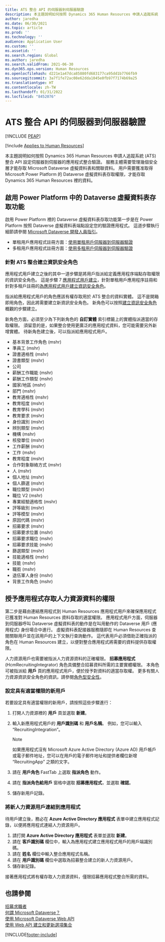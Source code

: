 ```yaml
---
title: ATS 整合 API 的伺服器到伺服器驗證
description: 本主題說明如何按照 Dynamics 365 Human Resources 申請人追蹤系統 (ATS) 整合 API 設定伺服器到伺服器驗證。
author: jaredha
ms.date: 06/30/2021
ms.topic: article
ms.prod: ''
ms.technology: ''
audience: Application User
ms.custom: ''
ms.assetid: ''
ms.search.region: Global
ms.author: jaredha
ms.search.validFrom: 2021-06-30
ms.dyn365.ops.version: Human Resources
ms.openlocfilehash: d221e1a47dca85880fd683177ca95dd1b7766fb9
ms.sourcegitcommit: 3a7f1fe72ac08e62dda1045e0fb97f7174b69a25
ms.translationtype: HT
ms.contentlocale: zh-TW
ms.lasthandoff: 01/31/2022
ms.locfileid: "8452076"
---
```

# <a name="server-to-server-authentication-for-the-ats-integration-api"></a>ATS 整合 API 的伺服器到伺服器驗證


[!INCLUDE [PEAP](../includes/peap-1.md)]

[!include [Applies to Human Resources](../includes/applies-to-hr.md)]

本主題說明如何按照 Dynamics 365 Human Resources 申請人追蹤系統 (ATS) 整合 API 設定伺服器到伺服器的應用程式整合驗證。 服務主體需要管理幾個安全層才能存取 Microsoft Dataverse 虛擬資料表和關聯資料。 用戶需要獲准取得 Microsoft Power Platform 的 Dataverse 虛擬資料表存取權限，才能存取 Dynamics 365 Human Resources 裡的資料。 

## <a name="enable-access-to-dataverse-virtual-tables-in-power-platform"></a>啟用 Power Platform 中的 Dataverse 虛擬資料表存取功能

啟用 Power Platform 裡的 Dataverse 虛擬資料表存取功能第一步是在 Power Platform 按照 Dataverse 虛擬資料表端點設定您的驗證應用程式。 這道步驟執行細節請參閱 [Microsoft Dataverse 開發人員指引](/powerapps/developer/data-platform)。

  - 單租用戶應用程式註冊方面：[使用單租用戶伺服器到伺服器驗證](/powerapps/developer/data-platform/use-single-tenant-server-server-authentication)
  - 多租用戶應用程式註冊方面：[使用多租用戶伺服器到伺服器驗證](/powerapps/developer/data-platform/use-multi-tenant-server-server-authentication)

### <a name="creating-a-security-role-for-ats-integrations"></a>針對 ATS 整合建立資訊安全角色

應用程式用戶建立之後的其中一道步驟是將用戶指派給定義應用程序端點存取權限的資訊安全角色。 這是步驟 7 [應用程式用戶建立](/powerapps/developer/data-platform/use-single-tenant-server-server-authentication#application-user-creation)，針對單租用戶應用程序註冊和針對多租戶註冊的[為應用程式用戶建立資訊安全角色](/powerapps/developer/data-platform/use-multi-tenant-server-server-authentication#create-a-security-role-for-the-application-user)。 

指派給應用程式用戶的角色應該有權存取用於 ATS 整合的資料實體。 這不是開箱即用角色，因此將需要建立新資訊安全角色。 新角色可以按照[建立資訊安全角色](/power-platform/admin/create-edit-security-role#create-a-security-role) 概觀的步驟建立。

新角色方面，必須至少為下列新角色的 **自訂實體** 索引標籤上的實體指派適當的存取權限。 須留意的是，如果整合使用更廣泛的應用程式資料，您可能需要另外新增實體。 待新角色建立後，可以指派給應用程式用戶。

  - 基本背景工作角色 (mshr)
  - 準員工 (mshr)
  - 證書適格性 (mshr)
  - 證書類型 (mshr)
  - 公司
  - 薪酬工作職能 (mshr)
  - 薪酬工作類型 (mshr)
  - 國家/地區 (mshr)
  - 部門 (mshr)
  - 教育適格性 (mshr)
  - 教育程度 (mshr)
  - 教育學科 (mshr)
  - 教育要求 (mshr)
  - 身份識別 (mshr)
  - 辨別類型 (mshr)
  - 機構 (mshr)
  - 核發單位 (mshr)
  - 工作薪酬 (mshr)
  - 工作 (mshr)
  - 教育程度 (mshr)
  - 合作對象聯絡方式 (mshr)
  - 人 (mshr)
  - 個人地址 (mshr)
  - 個人篩選 (mshr)
  - 職位類型 (mshr)
  - 職位 V2 (mshr)
  - 專業經驗適格性 (mshr)
  - 評等級別 (mshr)
  - 評等模型 (mshr)
  - 原因代碼 (mshr)
  - 招募要求 (mshr)
  - 招募要求位置 (mshr)
  - 招募要求職位 (mshr)
  - 招募要求技能 (mshr)
  - 篩選類型 (mshr)
  - 技能適格性 (mshr)
  - 技能 (mshr)
  - 職銜 (mshr)
  - 退伍軍人身份 (mshr)
  - 背景工作角色 (mshr)

## <a name="granting-application-permissions-to-human-resources-data"></a>授予應用程式存取人力資源資料的權限

第二步是藉由連結應用程式到 Human Resources 應用程式用戶來確保應用程式已獲准對 Human Resources 資料存取的適當權限。 應用程式用戶方面，伺服器到伺服器呼叫 Dataverse 虛擬資料表的動作是在叫用動作的 Dataverse 用戶 (應用程式) 身份場合中進行。 虛擬資料表配接器服務隨即在 Human Resources 查閱關聯用戶並在該用戶的上下文執行查詢動作。 這代表用戶必須借助正確指派的角色在 Human Resources 建立，以便對整合應用程式將需要的資料提供存取權限。

人力資源用戶也需要被指派人力資源資料的正確權限。 **招募應用程式**(HcmRecruitingIntegrator) 角色具備整合招募資料所需的主要實體權限。 本角色可被指派給 **用戶** 頁的應用程式用戶，便於授予對資料的適當存取權。 更多有關人力資源資訊安全角色的資訊，請參閱[角色型安全性](/fin-ops-core/dev-itpro/sysadmin/role-based-security)。

### <a name="set-up-the-new-user-with-appropriate-permissions"></a>設定具有適當權限的新用戶

若要設定具有適當權限的新用戶，請按照這些步驟進行：

  1. 打開人力資源裡的 **用戶** 頁並選取 **新建**。
  2. 輸入新應用程式用戶的 **用戶識別碼** 和 **用戶名稱**。 例如，您可以輸入 “RecruitingIntegration”。

      > [!NOTE]
      > 如果應用程式沒有 Microsoft Azure Active Directory (Azure AD) 用戶帳戶或電子郵件地址，您可以在用戶的電子郵件地址和提供者欄位新增 “RecruitingApp” 之類的文字。

  3. 請在 **用戶角色** FastTab 上選取 **指派角色** 動作。
  4. 請在 **指派角色給用戶** 窗格中選取 **招募應用程式**，並選取 **確認**。
  5. 儲存新用戶記錄。

### <a name="link-the-new-human-resources-user-to-the-application"></a>將新人力資源用戶連結到應用程式

待用戶建立後，務必在 **Azure Active Directory 應用程式** 表單中建立應用程式記錄，以便將應用程式連結人力資源用戶。

  1. 請打開 **Azure Active Directory 應用程式** 表單並選取 **新建**。
  2. 請在 **客戶識別碼** 欄位中，輸入為應用程式建立應用程式用戶的用戶端識別碼。
  3. 請在 **姓名** 欄位中輸入整合應用程式名稱。
  4. 請在 **用戶識別碼** 欄位中選取為招募整合建立的新人力資源用戶。
  5. 儲存新記錄。

接著應用程式將有權存取人力資源資料，僅限招募應用程式整合所需的資料。

## <a name="see-also"></a>也請參閱

[招募求職者](hr-personnel-recruit.md)<br>
[何謂 Microsoft Dataverse？](/powerapps/maker/data-platform/data-platform-intro)<br>
[使用 Microsoft Dataverse Web API](/powerapps/developer/data-platform/webapi/overview)<br>
[使用 Web API 建立和更新選項集合](/powerapps/developer/data-platform/webapi/create-update-optionsets)<br>

[!INCLUDE[footer-include](../includes/footer-banner.md)]
